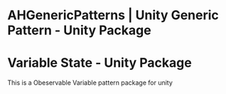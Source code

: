 # AHGenericPatterns | Unity Generic Pattern - Unity Package


# Variable State - Unity Package
 This is a Obeservable Variable pattern package for unity

